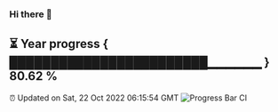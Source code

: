 ### Hi there 👋
⏳ Year progress { ████████████████████████▁▁▁▁▁▁ } 80.62 %
---
⏰ Updated on Sat, 22 Oct 2022 06:15:54 GMT
![Progress Bar CI](https://github.com/Moyi321/Moyi321/workflows/Progress%20Bar%20CI/badge.svg)
